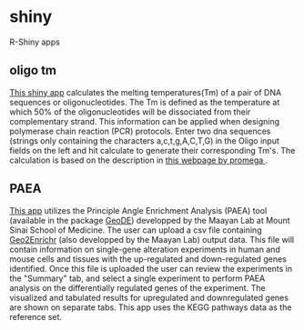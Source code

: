 # shiny
R-Shiny apps

oligo tm
--------------------------

[This shiny app](https://dsurujon.shinyapps.io/primer-tm/) calculates the melting temperatures(Tm) of a pair of DNA sequences or oligonucleotides. The Tm is defined as the temperature at which 50% of the oligonucleotides will be dissociated from their complementary strand. This information can be applied when designing polymerase chain reaction (PCR) protocols. Enter two dna sequences (strings only containing the characters a,c,t,g,A,C,T,G) in the Oligo input fields on the left and hit calculate to generate their corresponding Tm's. 
The calculation is based on the description in [this webpage by promega ](https://www.promega.com/techserv/tools/biomath/calc11.htm#disc). 


PAEA
--------------------------
[This app](https://dsurujon.shinyapps.io/PAEA_App/) utilizes the Principle Angle Enrichment Analysis (PAEA) tool (available in the package [GeoDE](http://cran.r-project.org/web/packages/GeoDE/GeoDE.pdf)) developped by the Maayan Lab at Mount Sinai School of Medicine. The user can upload a csv file containing [Geo2Enrichr](http://maayanlab.net/g2e/) (also developped by the Maayan Lab) output data. This file will contain information on single-gene alteration experiments in human and mouse cells and tissues with the up-regulated and down-regulated genes identified. Once this file is uploaded the user can review the experiments in the "Summary" tab, and select a single experiment to perform PAEA analysis on the differentially regulated genes of the experiment. The visualized and tabulated results for upregulated and downregulated genes are shown on separate tabs. This app uses the KEGG pathways data as the reference set. 
